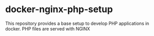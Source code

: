 # docker-nginx-php-setup
This repository provides a base setup to develop PHP applications in docker. PHP files are served with NGINX
